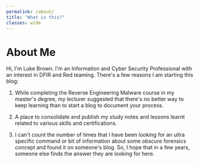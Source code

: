 ```yaml
---
permalink: /about/
title: "What is this?"
classes: wide
---
```

About Me
========

Hi, I'm Luke Brown. I'm an Information and Cyber Security Professional with an interest in DFIR and Red teaming. There's a few reasons I am starting this blog:

 1.  While completing the Reverse Engineering Malware course in my master's degree, my lecturer suggested that there's no better way to keep learning than to start a blog to document your process.

 2.  A place to consolidate and publish my study notes and lessons learnt related to various skills and certifications. 

 3.  I can't count the number of times that I have been looking for an ultra specific command or bit of information about some obscure forensics concept and found it on someone's blog. So, I hope that in a few years, someone else finds the answer they are looking for here.
